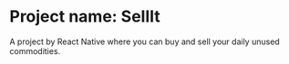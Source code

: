 # Project name: SellIt
A project by React Native where you can buy and sell your daily unused commodities.
